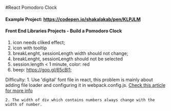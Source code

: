 #React Pomodoro Clock
#### Example Project: https://codepen.io/shakalakab/pen/KLPJLM
#### Front End Libraries Projects - Build a Pomodoro Clock

1. icon needs cliked effect;
2. icon with tooltip
3. breakLenght, sessionLength width should not change;
4. breakLenght, sessionLength should not be selected
5. session.length < 1 minute, color: red
6. beep: https://goo.gl/65cBl1;

Difficulty:
    1. Use 'digital' font file in react, this problem is mainly about adding file loader and configuring it in webpack.config.js.
    [Check this article for more info](https://app.yinxiang.com/shard/s48/nl/9946834/4d50547e-d0a7-43e4-a235-66ee91f44888?title=Loading%20Fonts%20with%20webpack%20%7C%20Chris%20Courses)

    2. The width of div which contains numbers always change with the width of number.